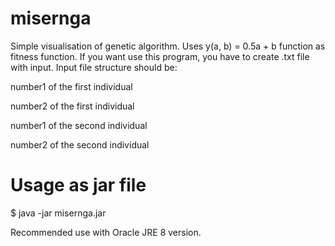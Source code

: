 # misernga

Simple visualisation of genetic algorithm. Uses y(a, b) = 0.5a + b function as fitness function. If you want use this program, you have to create .txt file with input. Input file structure should be:

number1 of the first individual

number2 of the first individual

number1 of the second individual

number2 of the second individual

# Usage as jar file 

$ java -jar misernga.jar

Recommended use with Oracle JRE 8 version.
